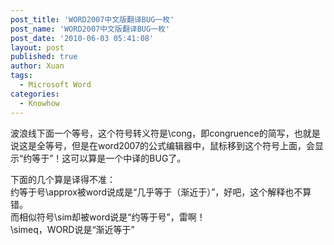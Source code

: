 ```yaml
---
post_title: 'WORD2007中文版翻译BUG一枚'
post_name: 'WORD2007中文版翻译BUG一枚'
post_date: '2010-06-03 05:41:08'
layout: post
published: true
author: Xuan
tags:
  - Microsoft Word
categories:
  - Knowhow
---
```

波浪线下面一个等号，这个符号转义符是\cong，即congruence的简写，也就是说这是全等号，但是在word2007的公式编辑器中，鼠标移到这个符号上面，会显示“约等于”！这可以算是一个中译的BUG了。

下面的几个算是译得不准：  
约等于号\approx被word说成是“几乎等于（渐近于）”，好吧，这个解释也不算错。  
而相似符号\sim却被word说是“约等于号”，雷啊！  
\simeq，WORD说是“渐近等于”
